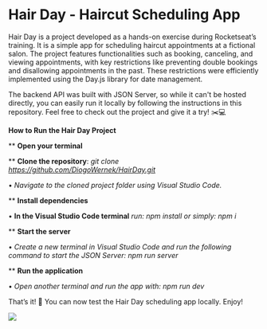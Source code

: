 # Hair Day - Haircut Scheduling App

Hair Day is a project developed as a hands-on exercise during Rocketseat’s training. 
It is a simple app for scheduling haircut appointments at a fictional salon. The project features functionalities such as booking, canceling, and viewing appointments, with key restrictions like preventing double bookings and disallowing appointments in the past. 
These restrictions were efficiently implemented using the Day.js library for date management.

The backend API was built with JSON Server, so while it can't be hosted directly, you can easily run it locally by following the instructions in this repository. Feel free to check out the project and give it a try! ✂️💻

**How to Run the Hair Day Project**

** **Open your terminal**

** **Clone the repository**: *git clone https://github.com/DiogoWernek/HairDay.git*

• *Navigate to the cloned project folder using Visual Studio Code.*

** **Install dependencies**

• **In the Visual Studio Code terminal**
*run: npm install or simply: npm i*

** **Start the server**

• *Create a new terminal in Visual Studio Code and run the following command to start the JSON Server:*
*npm run server*

** **Run the application**

• *Open another terminal and run the app with:
npm run dev*

That’s it! 🎉 You can now test the Hair Day scheduling app locally. Enjoy!

<img src="https://github.com/user-attachments/assets/366bc587-97ac-4de2-9fbe-397f44d62747"> 
